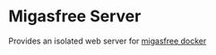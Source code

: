 # Migasfree Server

Provides an isolated web server for [migasfree docker](https://github.com/migasfree/migasfree-docker)